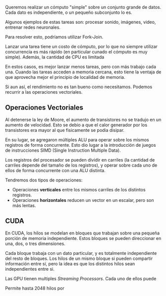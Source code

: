 Queremos realizar un cómputo "simple" sobre un conjunto grande de datos. Cada dato es independiente, o un pequeño subconjunto lo es.

Algunos ejemplos de estas tareas son: procesar sonido, imágenes, video, entrenar redes neuronales.

Para resolver esto, podríamos utilizar Fork-Join.

Lanzar una tarea tiene un costo de cómputo, por lo que no siempre utilizar concurrencia es más rápido (en particular cunado el cómputo es muy simple). Además, la cantidad de CPU es limitada

En estos casos, es mejor lanzar menos tareas, pero con más trabajo cada una. Cuando las tareas acceden a memoria cercana, esto tiene la ventaja de que aprovecha mejor el principio de localidad de memoria.

Si aun así, el rendimiento no es tan bueno como necesitamos. Podemos recurrir a las operaciones vectoriales.

## Operaciones Vectoriales

Al detenerse la ley de Moore, el aumento de transistores no se tradujo en un aumento de velocidad. Esto se debio a que el calor generador por los transistores era mayor al que fisicamente se podia disipar.

En su lugar, se agregaron múltiples ALU para operar sobre los mismos registros de forma concurrente. Esto dio lugar a la introducción de juegos de instrucciones SIMD (Single Instruction Multiple Data).

Los registros del procesador se pueden dividir en carriles (la cantidad de carriles depende del tamaño de los registros), y operar sobre cada uno de ellos de forma concurrente con una ALU distinta.

Tendremos dos tipos de operaciones:

- Operaciones **verticales** entre los mismos carriles de los distintos registros.
- Operaciones **horizontales** reducen un vector en un escalar, pero son más lentas.

## CUDA

En CUDA, los hilos se modelan en bloques que trabajan sobre una pequeña porción de memoria independiente. Estos bloques se pueden direccionar en una, dos, o tres dimensiones.

Cada bloque trabaja con un dato particular, y es totalmente independiente del resto de bloques. Los hilos de un mismo bloque si pueden compartir información entre sí, pero la idea es que los distintos hilos sean independientes entre si.

Las GPU tienen multiples *Streaming Processors*. Cada uno de ellos puede 

Permite hasta 2048 hilos por
